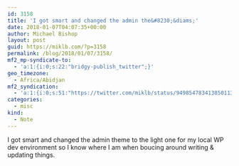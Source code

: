 ```yaml
---
id: 3158
title: 'I got smart and changed the admin the&#8230;&diams;'
date: 2018-01-07T04:07:35+00:00
author: Michael Bishop
layout: post
guid: https://miklb.com/?p=3158
permalink: /blog/2018/01/07/3158/
mf2_mp-syndicate-to:
  - 'a:1:{i:0;s:22:"bridgy-publish_twitter";}'
geo_timezone:
  - Africa/Abidjan
mf2_syndication:
  - 'a:1:{i:0;s:51:"https://twitter.com/miklb/status/949854783413850113";}'
categories:
  - misc
kind:
  - Note
---
```

I got smart and changed the admin theme to the light one for my local WP dev environment so I know where I am when boucing around writing & updating things.